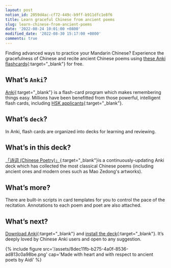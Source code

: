 ```yaml
---
layout: post
notion_id: 2059d4ac-cf72-449c-b9ff-b911dfc1e8f6
title: Learn graceful Chinese from ancient poems
slug: learn-chinese-from-ancient-poems
date: '2022-08-24 10:01:00 +0800'
modified_date: '2022-08-30 15:17:00 +0800'
comments: true
---
```


Finding advanced ways to practice your Mandarin Chinese? Experience the gracefulness of Chinese and recite ancient Chinese poems using [these Anki flashcards](https://ankiweb.net/shared/info/629702782){:target="_blank"} for free.

## What’s `Anki`?

[Anki](https://apps.ankiweb.net/){:target="_blank"} is a flash-card program which makes remembering things easy. Millions have been benefitted from those powerful, intelligent flash cards, including [HSK applicants](https://ankiweb.net/shared/info/698824905){:target="_blank"}.

## What’s `deck`?

In Anki, flash cards are organized into decks for learning and reviewing.

## What’s in this deck?

[「诗词 (Chinese Poetry)」](https://ankiweb.net/shared/info/629702782){:target="_blank"}is a continuously-updating Anki deck which has collected the most classical Chinese poems (including ancient ones and modern ones such as Mao Zedong's artworks).

## What’s more?

There are built-in scripts in card templates for you to control the pace of the recitation. Annotations to each poem and poet are also attached.

## What’s next?

[Download Anki](https://apps.ankiweb.net/){:target="_blank"} and [install the deck](https://ankiweb.net/shared/info/629702782){:target="_blank"}. It’s deeply loved by Chinese Anki users and open to any suggestion.

{% include figure src='/assets/8dec11fb-b275-4a0f-8536-ad813c0a98be.png' cap='Made with heart and with respect to ancient poets by Aidi' %}
